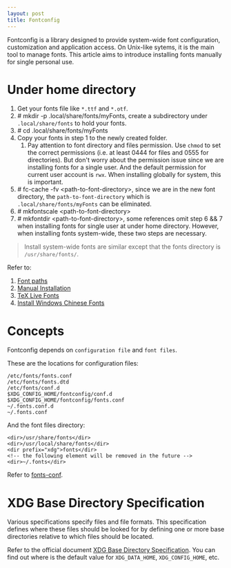 ```yaml
---
layout: post
title: Fontconfig
---
```


Fontconfig is a library designed to provide system-wide font configuration, customization and application access. On Unix-like sytems, it is the main tool to manage fonts. This article aims to introduce installing fonts manually for single personal use.

# Under home directory

1. Get your fonts file like `*.ttf` and `*.otf`.
2. _#_ mkdir -p .local/share/fonts/myFonts, create a subdirectory under `.local/share/fonts` to hold your fonts.
3. _#_ cd .local/share/fonts/myFonts
4. Copy your fonts in step 1 to the newly created folder.
    1. Pay attention to font directory and files permission. Use `chmod` to set the correct permissions (i.e. at least 0444 for files and 0555 for directories). But don't worry about the permission issue since we are installing fonts for a single user. And the default permission for current user account is `rwx`. When installing globally for system, this is important.
5. _#_ fc-cache -fv \<path-to-font-directory\>, since we are in the new font directory, the `path-to-font-directory` which is `.local/share/fonts/myFonts` can be eliminated.
6. _#_ mkfontscale \<path-to-font-directory\>
7. _#_ mkfontdir \<path-to-font-directory\>, some references omit step 6 && 7 when installing fonts for single user at under home directory. However, when installing fonts system-wide, these two steps are necessary.

> Install system-wide fonts are similar except that the fonts directory is `/usr/share/fonts/`.

Refer to:

1. [Font paths](https://wiki.archlinux.org/index.php/Font_configuration#Font_paths)
2. [Manual Installation](https://wiki.archlinux.org/index.php/Fonts#Manual_installation)
3. [TeX Live Fonts](https://wiki.archlinux.org/index.php/TeX_Live#Fonts)
4. [Install Windows Chinese Fonts](http://www.fangxiang.tk/2015/02/03/TeXLive-2014-Ubuntu-Installation/)

# Concepts

Fontconfig depends on `configuration file` and `font files`.

These are the locations for configuration files:

```
/etc/fonts/fonts.conf
/etc/fonts/fonts.dtd
/etc/fonts/conf.d
$XDG_CONFIG_HOME/fontconfig/conf.d
$XDG_CONFIG_HOME/fontconfig/fonts.conf
~/.fonts.conf.d
~/.fonts.conf
```

And the font files directory:

```
<dir>/usr/share/fonts</dir>
<dir>/usr/local/share/fonts</dir>
<dir prefix="xdg">fonts</dir>
<!-- the following element will be removed in the future -->
<dir>~/.fonts</dir>
```

Refer to [fonts-conf](http://freedesktop.org/software/fontconfig/fontconfig-user.html).
# XDG Base Directory Specification

Various specifications specify files and file formats. This specification defines where these files should be looked for by defining one or more base directories relative to which files should be located.

Refer to the official document [XDG Base Directory Specification](http://standards.freedesktop.org/basedir-spec/basedir-spec-0.6.html). You can find out where is the default value for `XDG_DATA_HOME`, `XDG_CONFIG_HOME`, etc.
